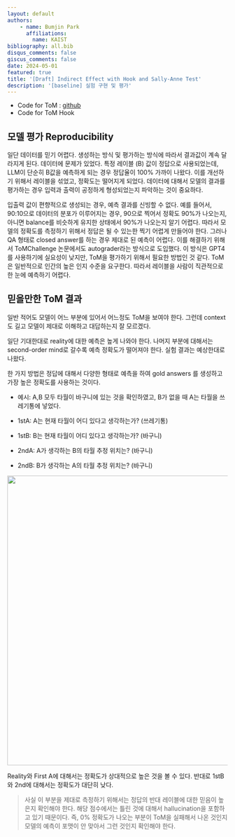 ```yaml
---
layout: default
authors: 
    - name: Bumjin Park
      affiliations:
        name: KAIST
bibliography: all.bib
disqus_comments: false
giscus_comments: false
date: 2024-05-01
featured: true
title: '[Draft] Indirect Effect with Hook and Sally-Anne Test'
description: '[baseline] 실험 구현 및 평가'
---
```


* Code for ToM : [github](https://github.com/fxnnxc/llm/tree/v24.04.29_ToM)
* Code for ToM Hook

## 모델 평가 Reproducibility 

일단 데이터를 믿기 어렵다. 생성하는 방식 및 평가하는 방식에 따라서 결과값이 계속 달라지게 된다. 데이터에 문제가 있었다. 특정 레이블 (B) 값이 정답으로 사용되었는데, LLM이 단순히 B값을 예측하게 되는 경우 정답율이 100% 가까이 나왔다. 이를 개선하기 위해서 레이블을 섞었고, 정확도는 떨어지게 되었다. 데이터에 대해서 모델의 결과를 평가하는 경우 입력과 출력이 공정하게 형성되었는지 파악하는 것이 중요하다. 

입출력 값이 편향적으로 생성되는 경우, 예측 결과를 신빙할 수 없다. 예를 들어서, 90:10으로 데이터의 분포가 이루어지는 경우, 90으로 찍어서 정확도 90%가 나오는지, 아니면 balance를 비슷하게 유지한 상태에서 90%가 나오는지 알기 어렵다. 따라서 모델의 정확도를 측정하기 위해서 정답은 될 수 있는한 찍기 어렵게 만들어야 한다. 그러나 QA 형태로 closed answer를 하는 경우 제대로 된 예측이 어렵다. 이를 해결하기 위해서 ToMChallenge 논문<d-cite key="ma2023tomchallenges"></d-cite>에서도 autograder라는 방식으로 도입했다. 이 방식은 GPT4를 사용하기에 실요성이 낮지만, ToM을 평가하기 위해서 필요한 방법인 것 같다. ToM은 일반적으로 인간의 높은 인지 수준을 요구한다. 따라서 레이블을 사람이 직관적으로 한 눈에 예측하기 어렵다. 


## 믿을만한 ToM 결과 

일반 적어도 모델이 어느 부분에 있어서 어느정도 ToM을 보여야 한다. 
그런데 context도 길고 모델이 제대로 이해하고 대답하는지 잘 모르겠다. 

일단 기대한대로 reality에 대한 예측은 높게 나와야 한다. 
나머지 부분에 대해서는 second-order mind로 갈수록 예측 정확도가 떨어져야 한다. 
실험 결과는 예상한대로 나왔다. 

한 가지 방법은 정답에 대해서 다양한 형태로 예측을 하여 gold answers 를 생성하고 가장 높은 정확도를 사용하는 것이다. 

* 예시: A,B 모두 타월이 바구니에 있는 것을 확인하였고, B가 없을 때 A는 타월을 쓰레기통에 넣었다. 

* 1stA: A는 현재 타월이 어디 있다고 생각하는가? (쓰레기통)
* 1stB: B는 현재 타월이 어디 있다고 생각하는가? (바구니)
* 2ndA: A가 생각하는 B의 타월 추정 위치는? (바구니)
* 2ndB: B가 생각하는 A의 타월 추정 위치는? (바구니) 

<img src="https://onedrive.live.com/embed?resid=AE042A624064F8CA%218756&authkey=%21AOcn77RvPEvB8wo&width=785&height=661" width="785" height="661" />

Reality와 First A에 대해서는 정확도가 상대적으로 높은 것을 볼 수 있다. 반대로 1stB와 2nd에 대해서는 정확도가 대단히 낮다. 

<blockquote>
사실 이 부분을 제대로 측정하기 위해서는 정답의 반대 레이블에 대한 믿음이 높은지 확인해야 한다. 해당 점수에서는 틀린 것에 대해서 hallucination을 포함하고 있기 때문이다. 
즉, 0% 정확도가 나오는 부분이 ToM을 실패해서 나온 것인지 모델의 예측이 포맷이 안 맞아서 그런 것인지 확인해야 한다. 
</blockquote>

